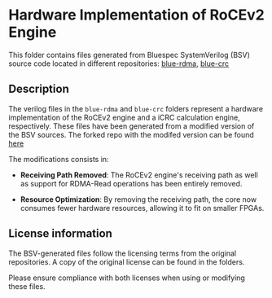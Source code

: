 # Hardware Implementation of RoCEv2 Engine
This folder contains files generated from Bluespec SystemVerilog (BSV) source code located in different repositories: [blue-rdma](https://github.com/datenlord/blue-rdma), [blue-crc](https://github.com/datenlord/blue-crc)

## Description
The verilog files in the `blue-rdma` and `blue-crc` folders represent a hardware implementation of the RoCEv2 engine and a iCRC calculation engine, respectively.
These files have been generated from a modified version of the BSV sources. The forked repo with the modifed version can be found [here](https://github.com/FilMarini/blue-rdma)

The modifications consists in:

* **Receiving Path Removed**: The RoCEv2 engine's receiving path as well as support for RDMA-Read operations has been entirely removed.

* **Resource Optimization**: By removing the receiving path, the core now consumes fewer hardware resources, allowing it to fit on smaller FPGAs.

## License information
The BSV-generated files follow the licensing terms from the original repositories. A copy of the original license can be found in the folders.

Please ensure compliance with both licenses when using or modifying these files.
